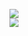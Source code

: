 [![](https://img.shields.io/badge/Made%20With-Github%20Spray-lightgrey.svg?style=for-the-badge&logo=github)](https://github.com/Annihil/github-spray#20156)  
[![](https://i.imgur.com/2DrTn0Z.gif)](https://github.com/Annihil/github-spray)